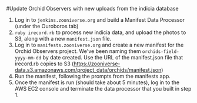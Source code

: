 #Update Orchid Observers with new uploads from the indicia database
1. Log in to `jenkins.zooniverse.org` and build a Manifest Data Processor (under the Ouroboros tab)
2. `ruby irecord.rb` to process new indicia data, and upload the photos to S3, along with a new `manifest.json` file.
3. Log in to `manifests.zooniverse.org` and create a new manifest for the Orchid Observers project. We've been naming them 
`orchids-field-yyyy-mm-dd` by date created. Use the URL of the manifest.json file that irecord.rb copies to S3 
(https://zooniverse-data.s3.amazonaws.com/project_data/orchids/manifest.json)
4. Run the manifest, following the prompts from the manifests app.
5. Once the manifest is run (should take about 5 minutes), log in to the AWS EC2 console and terminate the data processor that you built in step 1.
